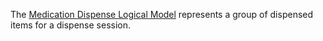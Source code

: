 
The [Medication Dispense Logical Model](StructureDefinition-be-model-medicationdispense.html) represents a group of dispensed items for a dispense session.


